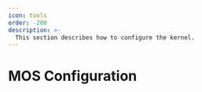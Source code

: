 ```yaml
---
icon: tools
order: -200
description: >-
  This section describes how to configure the kernel.
---
```


# MOS Configuration
